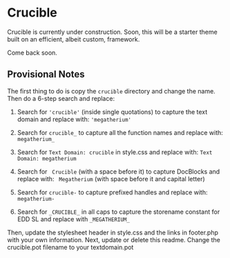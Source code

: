 Crucible
========

Crucible is currently under construction. Soon, this will be a starter theme built on an efficient, albeit custom, framework.

Come back soon.

Provisional Notes
-----------------

The first thing to do is copy the `crucible` directory and change the name. Then do a 6-step search and replace:

1. Search for `'crucible'` (inside single quotations) to capture the text domain and replace with: `'megatherium'`

2. Search for `crucible_` to capture all the function names and replace with: `megatherium_`

3. Search for `Text Domain: crucible` in style.css and replace with: `Text Domain: megatherium`

4. Search for <code>&nbsp;Crucible</code> (with a space before it) to capture DocBlocks and replace with: <code>&nbsp;Megatherium</code> (with space before it and capital letter)

5. Search for `crucible-` to capture prefixed handles and replace with: `megatherium-`

6. Search for `_CRUCIBLE_` in all caps to capture the storename constant for EDD SL and replace with `_MEGATHERIUM_`

Then, update the stylesheet header in style.css and the links in footer.php with your own information. Next, update or delete this readme. Change the crucible.pot filename to your textdomain.pot


